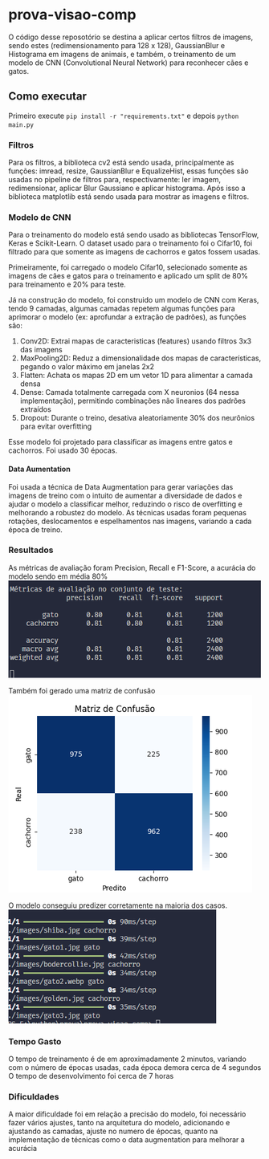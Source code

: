 # prova-visao-comp

O código desse reposotório se destina a aplicar certos filtros de imagens, sendo estes (redimensionamento para 128 x 128), GaussianBlur e Histograma em imagens de animais, e também, o treinamento de um modelo de CNN (Convolutional Neural Network) para reconhecer cães e gatos.

## Como executar

  Primeiro execute `pip install -r "requirements.txt"` e depois `python main.py`

### Filtros

 Para os filtros, a biblioteca cv2 está sendo usada, principalmente as funções: imread, resize, GaussianBlur e EqualizeHist, essas funções são usadas no pipeline de filtros para, respectivamente: ler imagem, redimensionar, aplicar Blur Gaussiano e aplicar histograma. Após isso a biblioteca matplotlib está sendo usada para mostrar as imagens e filtros.

### Modelo de CNN

Para o treinamento do modelo está sendo usado as bibliotecas TensorFlow, Keras e Scikit-Learn. O dataset usado para o treinamento foi o Cifar10, foi filtrado para que somente as imagens de cachorros e gatos fossem usadas.

Primeiramente, foi carregado o modelo Cifar10, selecionado somente as imagens de cães e gatos para o treinamento e aplicado um split de 80% para treinamento e 20% para teste.

Já na construção do modelo, foi construido um modelo de CNN com Keras, tendo 9 camadas, algumas camadas repetem algumas funções para aprimorar o modelo (ex: aprofundar a extração de padrões), as funções são:

1. Conv2D: Extrai mapas de caracteristicas (features) usando filtros 3x3 das imagens
2. MaxPooling2D: Reduz a dimensionalidade dos mapas de características, pegando o valor máximo em janelas 2x2
3. Flatten: Achata os mapas 2D em um vetor 1D para alimentar a camada densa
4. Dense: Camada totalmente carregada com X neuronios (64 nessa implementação), permitindo combinações não lineares dos padrões extraídos
5. Dropout: Durante o treino, desativa aleatoriamente 30% dos neurônios para evitar overfitting

Esse modelo foi projetado para classificar as imagens entre gatos e cachorros. Foi usado 30 épocas.

#### Data Aumentation

Foi usada a técnica de Data Augmentation para gerar variações das imagens de treino com o intuito de aumentar a diversidade de dados e ajudar o modelo a classificar melhor, reduzindo o risco de overfitting e melhorando a robustez do modelo. As técnicas usadas foram pequenas rotações, deslocamentos e espelhamentos nas imagens, variando a cada época de treino.

### Resultados

As métricas de avaliação foram Precision, Recall e F1-Score, a acurácia do modelo sendo em média 80%
![alt text](image.png)

Também foi gerado uma matriz de confusão
![alt text](image-1.png)

O modelo conseguiu predizer corretamente na maioria dos casos.
![alt text](image-2.png)

### Tempo Gasto

O tempo de treinamento é de em aproximadamente 2 minutos, variando com o número de épocas usadas, cada época demora cerca de 4 segundos
O tempo de desenvolvimento foi cerca de 7 horas

### Dificuldades

A maior dificuldade foi em relação a precisão do modelo, foi necessário fazer vários ajustes, tanto na arquitetura do modelo, adicionando e ajustando as camadas, ajuste no numero de épocas, quanto na implementação de técnicas como o data augmentation para melhorar a acurácia
